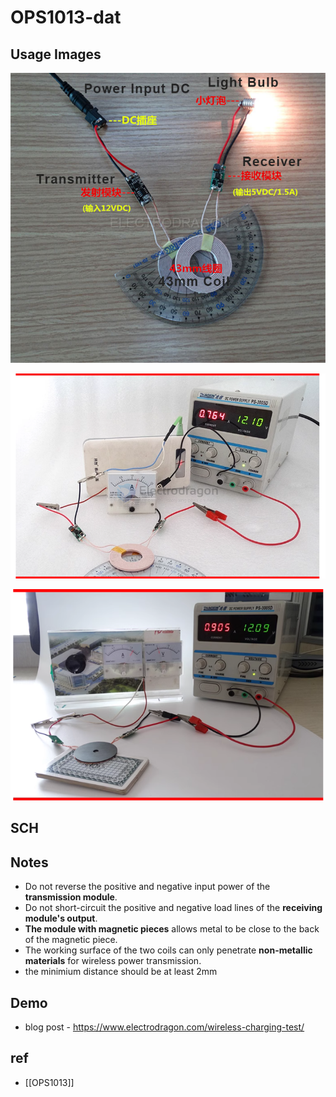 

# OPS1013-dat

## Usage Images 

![](2024-05-11-16-39-01.png)


![](2024-05-11-16-41-14.png)

![](2024-05-11-16-44-02.png)

## SCH 


## Notes 

- Do not reverse the positive and negative input power of the **transmission module**.
- Do not short-circuit the positive and negative load lines of the **receiving module's output**.
- **The module with magnetic pieces** allows metal to be close to the back of the magnetic piece.
- The working surface of the two coils can only penetrate **non-metallic materials** for wireless power transmission.
- the minimium distance should be at least 2mm


## Demo 

- blog post - https://www.electrodragon.com/wireless-charging-test/




## ref 

- [[OPS1013]]